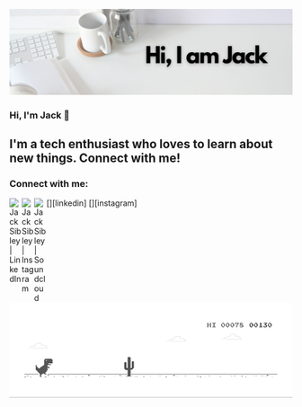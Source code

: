 ![Header image](https://github.com/JackSibley/JackSibley/blob/master/githubHeader.png)

### Hi, I'm Jack 👋

## I'm a tech enthusiast who loves to learn about new things. Connect with me!

### Connect with me:

[<img align="left" alt="Jack Sibley | LinkedIn" width="22px" src="https://cdn.jsdelivr.net/npm/simple-icons@v3/icons/linkedin.svg" />][linkedin]
[<img align="left" alt="Jack Sibley | Instagram" width="22px" src="https://cdn.jsdelivr.net/npm/simple-icons@v3/icons/instagram.svg" />][instagram]
[<img align="left" alt="Jack Sibley | Soundcloud" width="22px" src="https://cdn.jsdelivr.net/npm/simple-icons@v3/icons/soundcloud.svg" />][soundcloud]

[Instagram badge]: https://instagram.com/jsibley
[Linkedin badge]: https://linkedin.com/in/jsibley
[soundcloud]: https://soundcloud.com/spcemusic
[Website Badge]: https://jacksibley.dev

![image](https://github.com/JackSibley/JackSibley/blob/master/dino.gif)

